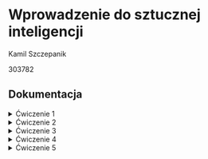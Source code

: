 # Wprowadzenie do sztucznej inteligencji

Kamil Szczepanik

303782


## Dokumentacja

<details><summary>Ćwiczenie 1</summary>

### Ćw 1. (7 pkt), data oddania: do 18.10.2021 - Zagadnienie przeszukiwania i podstawowe podejścia do niego

Zaimplementować metodę gradientu prostego dla funkcji jednej zmiennej.
Zbadać działanie metody w zależności od parametrów wejściowych:
- punkt startowy
- współczynnika uczenia

Eksperymenty przeprowadzić dla funkcji z jednym minimum oraz dla funkcji z minimum lokalnym, czyli np.:

    f(x) = x^2 + 3x + 8
    f(x) = x^4 - 5x^2 - 3x


Nie trzeba implementować liczenia pochodnej z funkcji wejściowej - podajemy jako już znaną funkcję,

hint: f(x) i ∇f(x) najlepiej przekazać jako argument funkcji np.:

    # lambda x: x ** 2
    # lambda gx: 2 * gx


#### Rozwiązanie

Metoda gradientu prostego dla funkcji zmiennej pozwala znaleźć jej minumum lub maximum lokalne. Algorytm jest następujący:
1) Wybranie punktu startowego (x_k) oraz współczynnika uczenia
2) Policzenie wartości pochodnej funkcji w x_k
3) Policzenie kolejnego punktu x ze wzoru: x_k+1 = x_k -+ wsp_ucz * d 
    
    gdzie: `d` to policzona wcześniej pochodna. Do liczenia minimum (-), do liczenia maximum (+)

4) Powtarzamy punkty 2) i 3) do momentu aż otrzymamy punkt z zadowalającą dokładnością lub przekroczymy ustalony limit iteracji.

Algorytm dostosowuje wartość skoku kolejnej wartości `x`, w zależności od gradientu dla poprzedniego `x` i wartości współczynnika uczenia

### Wykonane eksperymenty

###### Przyjęto parametry:
- Maksymalna liczba iteracji: 1000
- Zadowalająca dokładność: 0.0001

#### Dla funkcji f(x) = x^2 + 3x + 8 :
###### 1)
- punkt startowy = 0.5
- współczynnik uczenia = 0.1

![](cw1/images/f1_05_01.png )

Wynik:  -1.4999643188076823,
Liczba iteracji:  49

###### 2)
- punkt startowy = 0.5
- współczynnik uczenia = 0.9

![](cw1/images/f1_05_09.png )

Wynik:  -1.5000356811923177,
Liczba iteracji:  49

#### Obserwacje
Dla funkcji kwadratowej algorytm działał prawidłowo. Wartości kolejnych x zbiegały do rozwiązania w obu przypadkach wielkości współczynnika uczenia.

#### Dla funkcji f(x) = x^4 - 5x^2 - 3x :
###### 1)
- punkt startowy = 0
- współczynnik uczenia = 0.1

![](cw1/images/f2_0_01.png )

Wynik:  1.0393324789193148,
Liczba iteracji:  1000

###### 2)
- punkt startowy = 0
- współczynnik uczenia = 0.9

**OverflowError: (34, 'Numerical result out of range')**

Wartość pochodnej rośnie do nieskończoności - złe parametry

###### 3)
- punkt startowy = 0
- współczynnik uczenia = 0.2

![](cw1/images/f2_0_02.png )

Wynik:  -1.4120028141545609,
Liczba iteracji:  1000

###### 4)
- punkt startowy = 0
- współczynnik uczenia = 0.01

![](cw1/images/f2_0_001.png )

Wynik:  1.7139370174658386,
Liczba iteracji:  63

###### 5)
- punkt startowy = 0
- współczynnik uczenia = 0.05

![](cw1/images/f2_0_005.png )

Wynik:  1.7139398323504043,
Liczba iteracji:  14

###### 6)
- punkt startowy = -0.5
- współczynnik uczenia = 0.1

![](cw1/images/f2_-05_01.png )

Wynik:  -1.40177304570067,
Liczba iteracji:  12

###### 7)
- punkt startowy = -0.5
- współczynnik uczenia = 0.05

![](cw1/images/f2_-05_005.png )

Wynik:  -1.4017700669801165,
Liczba iteracji:  17

#### Obserwacje
Dla eksperymentów 1), 2) i 3) algorytm nie zadziałał- minimum lokalne nie zostało osiągnięte. Jest to spowodowane zbyt dużą wartością współczynnika uczenia oraz samą charakterystyką wielomianu, ponieważ osiąga on bardzo różne wartości w stosunkowo niewielkim przedziale x. 
W eksperymentach 4) i 5) dobrano współczynnik uczenia taki, że minimum lokalne zostało osiągnięte. W eksperymencie 4) rozwiązanie zostało znalezione już po 14 iteracjach.
W eksperymentach 6) i 7) nieco przesunięto punkt startowy, co spowodowało znalezienie innego minima lokalnego.

#### Wnioski
Algorytm działa poprawnie dla dobrze dobranych parametrów. Należy dobrze wybrać punkt startowy oraz być świadomym, że w zależności od jego wartości algorytm znajduje inne rozwiązania (dla wielomianów o stopniu większym niż 2). Punkt startowy musi być także w takim miejscu, aby rozwiązanie nie zbiegało do +-nieskończoności.

</details>



<details><summary>Ćwiczenie 2</summary>
Do zrobienia
</details>

<details><summary>Ćwiczenie 3</summary>
Do zrobienia
</details>

<details><summary>Ćwiczenie 4</summary>
Do zrobienia
</details>

<details><summary>Ćwiczenie 5</summary>
Do zrobienia
</details>
